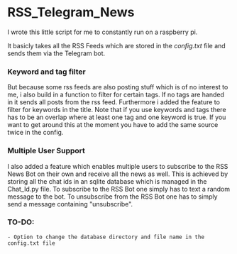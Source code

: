 # RSS_Telegram_News
I wrote this little script for me to constantly run on a raspberry pi.

It basicly takes all the RSS Feeds which are stored in the *config.txt* file and sends them via the Telegram bot.

### Keyword and tag filter

But because some rss feeds are also posting stuff which is of no interest to me, i also build in a function to filter for certain tags. If no tags are handed in it sends all posts from the rss feed. Furthermore i added the feature to filter for keywords in the title. Note that if you use keywords and tags there has to be an overlap where at least one tag and one keyword is true. If you want to get around this at the moment you have to add the same source twice in the config.

### Multiple User Support

I also added a feature which enables multiple users to subscribe to the RSS News Bot on their own and receive all the news as well. This is achieved by storing all the chat ids in an sqlite database which is managed in the Chat_Id.py file. To subscribe to the RSS Bot one simply has to text a random message to the bot. To unsubscribe from the RSS Bot one has to simply send a message containing "unsubscribe".

### TO-DO: 
    - Option to change the database directory and file name in the config.txt file